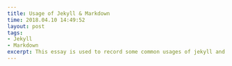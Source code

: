 ```yaml
---
title: Usage of Jekyll & Markdown
time: 2018.04.10 14:49:52
layout: post
tags:
- Jekyll
- Markdown
excerpt: This essay is used to record some common usages of jekyll and markdown.
---
```

<style>
  /*记录一些常见的自定义样式*/
</style>






